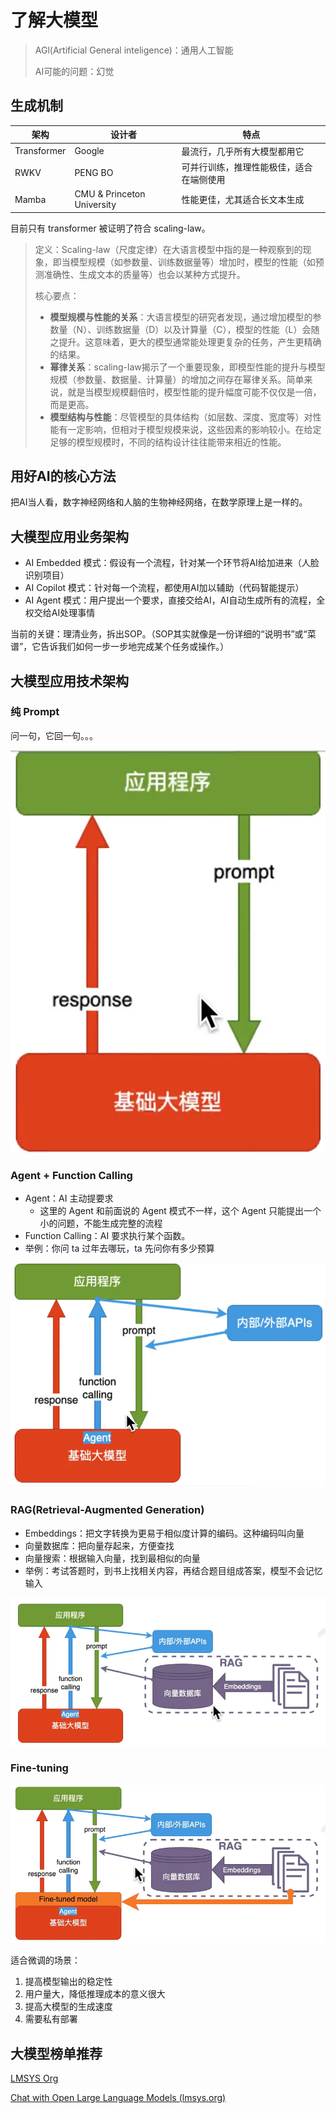 # 了解大模型

> AGl(Artificial General inteligence)：通用人工智能
>
> AI可能的问题：幻觉

## 生成机制

| 架构        | 设计者                     | 特点                                     |
| ----------- | -------------------------- | ---------------------------------------- |
| Transformer | Google                     | 最流行，几乎所有大模型都用它             |
| RWKV        | PENG BO                    | 可并行训练，推理性能极佳，适合在端侧使用 |
| Mamba       | CMU & Princeton University | 性能更佳，尤其适合长文本生成             |

目前只有 transformer 被证明了符合 scaling-law。

> 定义：Scaling-law（尺度定律）在大语言模型中指的是一种观察到的现象，即当模型规模（如参数量、训练数据量等）增加时，模型的性能（如预测准确性、生成文本的质量等）也会以某种方式提升。
>
> 核心要点：
>
> + **模型规模与性能的关系**：大语言模型的研究者发现，通过增加模型的参数量（N）、训练数据量（D）以及计算量（C），模型的性能（L）会随之提升。这意味着，更大的模型通常能处理更复杂的任务，产生更精确的结果。
> + **幂律关系**：scaling-law揭示了一个重要现象，即模型性能的提升与模型规模（参数量、数据量、计算量）的增加之间存在幂律关系。简单来说，就是当模型规模翻倍时，模型性能的提升幅度可能不仅仅是一倍，而是更高。
> + **模型结构与性能**：尽管模型的具体结构（如层数、深度、宽度等）对性能有一定影响，但相对于模型规模来说，这些因素的影响较小。在给定足够的模型规模时，不同的结构设计往往能带来相近的性能。

## 用好AI的核心方法

把AI当人看，数字神经网络和人脑的生物神经网络，在数学原理上是一样的。

## 大模型应用业务架构

+ AI Embedded 模式：假设有一个流程，针对某一个环节将AI给加进来（人脸识别项目）
+ AI Copilot 模式：针对每一个流程，都使用AI加以辅助（代码智能提示）
+ AI Agent 模式：用户提出一个要求，直接交给AI，AI自动生成所有的流程，全权交给AI处理事情

当前的关键：理清业务，拆出SOP。（SOP其实就像是一份详细的“说明书”或“菜谱”，它告诉我们如何一步一步地完成某个任务或操作。）

## 大模型应用技术架构

### 纯 Prompt

问一句，它回一句。。。

![image-20240626112716458](img/image-20240626112716458.png)

### Agent + Function Calling

+ Agent：AI 主动提要求
  + 这里的 Agent 和前面说的 Agent 模式不一样，这个 Agent 只能提出一个小的问题，不能生成完整的流程
+ Function Calling：AI 要求执行某个函数。
+ 举例：你问 ta 过年去哪玩，ta 先问你有多少预算

![image-20240626112925398](img/image-20240626112925398.png)

### RAG(Retrieval-Augmented Generation)

+ Embeddings：把文字转换为更易于相似度计算的编码。这种编码叫向量
+ 向量数据库：把向量存起来，方便查找
+ 向量搜索：根据输入向量，找到最相似的向量
+ 举例：考试答题时，到书上找相关内容，再结合题目组成答案，模型不会记忆输入

![image-20240626154704476](img/image-20240626154704476.png)

### Fine-tuning



![image-20240626154823925](img/image-20240626154823925.png)

适合微调的场景：

1. 提高模型输出的稳定性
2. 用户量大，降低推理成本的意义很大
3. 提高大模型的生成速度
4. 需要私有部署



## 大模型榜单推荐

[LMSYS Org](https://lmsys.org/)

[Chat with Open Large Language Models (lmsys.org)](https://arena.lmsys.org/)
